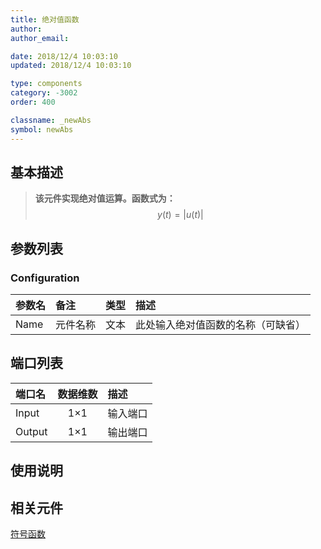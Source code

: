 ```yaml
---
title: 绝对值函数
author: 
author_email:

date: 2018/12/4 10:03:10
updated: 2018/12/4 10:03:10

type: components
category: -3002
order: 400

classname: _newAbs
symbol: newAbs
---
```

## 基本描述


> **该元件实现绝对值运算。函数式为：**
> $$y(t) = |u(t)|$$

## 参数列表
### Configuration
| 参数名 | 备注 | 类型 | 描述 |
| :--- | :--- | :--: | :--- |
| Name | 元件名称 | 文本 | 此处输入绝对值函数的名称（可缺省） |


## 端口列表

| 端口名 | 数据维数 | 描述 |
| :--- | :--:  | :--- |
| Input | 1×1 |输入端口|
| Output | 1×1 |输出端口 |

## 使用说明



## 相关元件

[符号函数](comp_newSgn.md)
